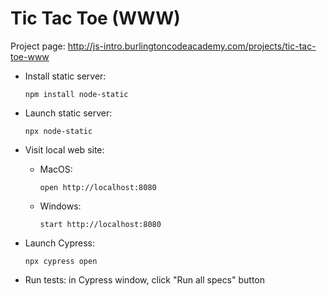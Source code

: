 # Tic Tac Toe (WWW)

Project page: http://js-intro.burlingtoncodeacademy.com/projects/tic-tac-toe-www

* Install static server:

      npm install node-static

* Launch static server:

      npx node-static

* Visit local web site:
  * MacOS:
  
        open http://localhost:8080
  * Windows:

        start http://localhost:8080

* Launch Cypress:
      
      npx cypress open

* Run tests: in Cypress window, click "Run all specs" button

